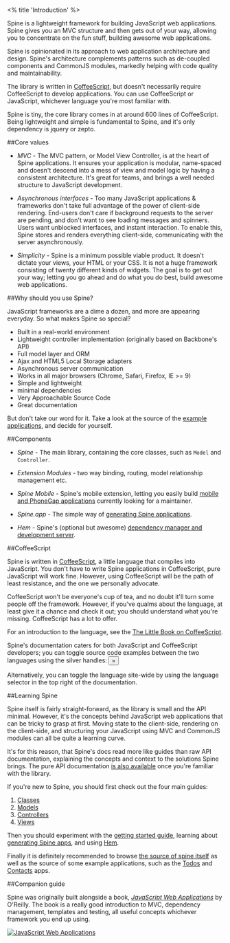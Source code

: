 <% title 'Introduction' %>

Spine is a lightweight framework for building JavaScript web applications. Spine gives you an MVC structure and then gets out of your way, allowing you to concentrate on the fun stuff, building awesome web applications.

Spine is opinionated in its approach to web application architecture and design. Spine's architecture complements patterns such as de-coupled components and CommonJS modules, markedly helping with code quality and maintainability.

The library is written in [CoffeeScript](http://jashkenas.github.com/coffee-script), but doesn't necessarily require CoffeeScript to develop applications. You can use CoffeeScript or JavaScript, whichever language you're most familiar with.

Spine is tiny, the core library comes in at around 600 lines of CoffeeScript. Being lightweight and simple is fundamental to Spine, and it's only dependency is jquery or zepto.

##Core values

* *MVC* - The MVC pattern, or Model View Controller, is at the heart of Spine applications. It ensures your application is modular, name-spaced and doesn't descend into a mess of view and model logic by having a consistent architecture. It's great for teams, and brings a well needed structure to JavaScript development.

* *Asynchronous interfaces* - Too many JavaScript applications & frameworks don't take full advantage of the power of client-side rendering. End-users don't care if background requests to the server are pending, and don't want to see loading messages and spinners. Users want unblocked interfaces, and instant interaction. To enable this, Spine stores and renders everything client-side, communicating with the server asynchronously.

* *Simplicity* - Spine is a minimum possible viable product. It doesn't dictate your views, your HTML or your CSS. It is not a huge framework consisting of twenty different kinds of widgets. The goal is to get out your way; letting you go ahead and do what you do best, build awesome web applications.

##Why should you use Spine?

JavaScript frameworks are a dime a dozen, and more are appearing everyday. So what makes Spine so special?

* Built in a real-world environment
* Lightweight controller implementation (originally based on Backbone's API)
* Full model layer and ORM
* Ajax and HTML5 Local Storage adapters
* Asynchronous server communication
* Works in all major browsers (Chrome, Safari, Firefox, IE >= 9)
* Simple and lightweight
* minimal dependencies
* Very Approachable Source Code
* Great documentation

But don't take our word for it. Take a look at the source of the [example applications](<%= pages_path("examples") %>), and decide for yourself.

##Components

* *Spine* - The main library, containing the core classes, such as `Model` and `Controller`.

* *Extension Modules* - two way binding, routing, model relationship management etc. 

* *Spine Mobile* - Spine's mobile extension, letting you easily build [mobile and PhoneGap applications](<%= mobile_path %>) currently looking for a maintainer.

* *Spine.app* - The simple way of [generating Spine applications](<%= docs_path("app") %>).

* *Hem* - Spine's (optional but awesome) [dependency manager and development server](<%= docs_path("hem") %>).

##CoffeeScript

Spine is written in [CoffeeScript](http://jashkenas.github.com/coffee-script/), a little language that compiles into JavaScript. You don't have to write Spine applications in CoffeeScript, pure JavaScript will work fine. However, using CoffeeScript will be the path of least resistance, and the one we personally advocate.

CoffeeScript won't be everyone's cup of tea, and no doubt it'll turn some people off the framework. However, if you've qualms about the language, at least give it a chance and check it out; you should understand what you're missing. CoffeeScript has a lot to offer.

For an introduction to the language, see the [The Little Book on CoffeeScript](http://arcturo.github.com/library/coffeescript/).

Spine's documentation caters for both JavaScript and CoffeeScript developers; you can toggle source code examples between the two languages using the silver handles: <button>»</button>

Alternatively, you can toggle the language site-wide by using the language selector in the top right of the documentation.

##Learning Spine

Spine itself is fairly straight-forward, as the library is small and the API minimal. However, it's the concepts behind JavaScript web applications that can be tricky to grasp at first. Moving state to the client-side, rendering on the client-side, and structuring your JavaScript using MVC and CommonJS modules can all be quite a learning curve.

It's for this reason, that Spine's docs read more like guides than raw API documentation, explaining the concepts and context to the solutions Spine brings. The pure API documentation [is also available](<%= api_path %>) once you're familiar with the library.

If you're new to Spine, you should first check out the four main guides:

1. [Classes](<%= docs_path("classes") %>)
1. [Models](<%= docs_path("models") %>)
1. [Controllers](<%= docs_path("controllers") %>)
1. [Views](<%= docs_path("views") %>)

Then you should experiment with the [getting started guide](<%= docs_path("started") %>), learning about [generating Spine apps](<%= docs_path("app") %>), and using [Hem](<%= docs_path("hem") %>).

Finally it is definitely recommended to browse [the source of spine itself](http://github.com/spine/spine) as well as the source of some example applications, such as the [Todos](http://github.com/maccman/spine.todos) and [Contacts](http://github.com/maccman/spine.contacts) apps.

##Companion guide

Spine was originally built alongside a book, [*JavaScript Web Applications*](http://oreilly.com/catalog/0636920018421) by O'Reilly. The book is a really good introduction to MVC, dependency management, templates and testing, all useful concepts whichever framework you end up using.

[![JavaScript Web Applications](http://covers.oreilly.com/images/0636920018421/cat.gif)](http://oreilly.com/catalog/0636920018421)

